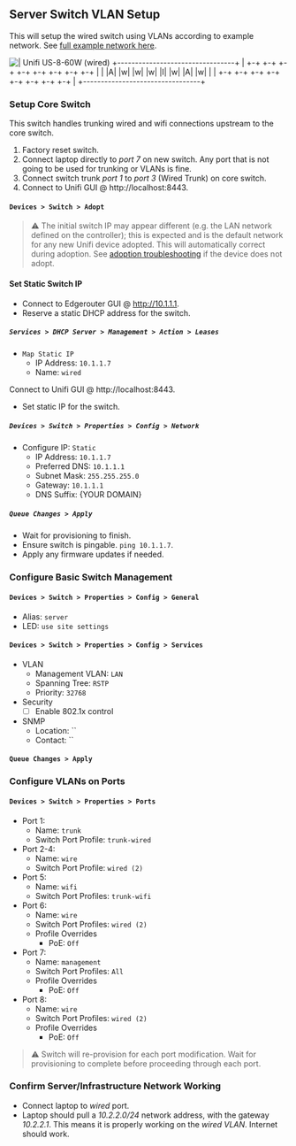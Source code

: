 Server Switch VLAN Setup
------------------------
This will setup the wired switch using VLANs according to example network. See
[full example network here][so].

![
   |    Unifi US-8-60W (wired)
+---------------------------------+
| +-+ +-+ +-+ +-+ +-+ +-+ +-+ +-+ |
| |A| |w| |w| |w| |I| |w| |A| |w| |
| +-+ +-+ +-+ +-+ +-+ +-+ +-+ +-+ |
+---------------------------------+
](wired-switch.png)

### Setup Core Switch
This switch handles trunking wired and wifi connections upstream to the core
switch.

1. Factory reset switch.
1. Connect laptop directly to _port 7_ on new switch. Any port that is not going
   to be used for trunking or VLANs is fine.
1. Connect switch trunk _port 1_ to _port 3_ (Wired Trunk) on core switch.
1. Connect to Unifi GUI @ http://localhost:8443.

#### `Devices > Switch > Adopt`
> :warning:
> The initial switch IP may appear different (e.g. the LAN network defined on
> the controller); this is expected and is the default network for any new
> Unifi device adopted. This will automatically correct during adoption. See
> [adoption troubleshooting][xc] if the device does not adopt.

#### Set Static Switch IP
* Connect to Edgerouter GUI @ http://10.1.1.1.
* Reserve a static DHCP address for the switch.

##### `Services > DHCP Server > Management > Action > Leases`
* `Map Static IP`
  * IP Address: `10.1.1.7`
  * Name: `wired`

Connect to Unifi GUI @ http://localhost:8443.
* Set static IP for the switch.

##### `Devices > Switch > Properties > Config > Network`
* Configure IP: `Static`
  * IP Address: `10.1.1.7`
  * Preferred DNS: `10.1.1.1`
  * Subnet Mask: `255.255.255.0`
  * Gateway: `10.1.1.1`
  * DNS Suffix: {YOUR DOMAIN}

##### `Queue Changes > Apply`
* Wait for provisioning to finish.
* Ensure switch is pingable. `ping 10.1.1.7`.
* Apply any firmware updates if needed.

### Configure Basic Switch Management

#### `Devices > Switch > Properties > Config > General`
* Alias: `server`
* LED: `use site settings`

#### `Devices > Switch > Properties > Config > Services`
* VLAN
  * Management VLAN: `LAN`
  * Spanning Tree: `RSTP`
  * Priority: `32768`
* Security
  - [ ] Enable 802.1x control
* SNMP
  * Location: ``
  * Contact: ``

#### `Queue Changes > Apply`

### Configure VLANs on Ports

#### `Devices > Switch > Properties > Ports`
* Port 1:
  * Name: `trunk`
  * Switch Port Profile: `trunk-wired`
* Port 2-4:
  * Name: `wire`
  * Switch Port Profile: `wired (2)`
* Port 5:
  * Name: `wifi`
  * Switch Port Profiles: `trunk-wifi`
* Port 6:
  * Name: `wire`
  * Switch Port Profiles: `wired (2)`
  * Profile Overrides
    * PoE: `Off`
* Port 7:
  * Name: `management`
  * Switch Port Profiles: `All`
  * Profile Overrides
    * PoE: `Off`
* Port 8:
  * Name: `wire`
  * Switch Port Profiles: `wired (2)`
  * Profile Overrides
    * PoE: `Off`

> :warning:
> Switch will re-provision for each port modification. Wait for provisioning
> to complete before proceeding through each port.

### Confirm Server/Infrastructure Network Working
* Connect laptop to _wired_ port.
* Laptop should pull a _10.2.2.0/24_ network address, with the gateway
  _10.2.2.1_. This means it is properly working on the _wired VLAN_. Internet
  should work.

[so]: README.md
[xc]: README.md#unifi-device-troubleshooting

[refiJ]: https://community.ubnt.com/t5/UniFi-Routing-Switching/Setting-Management-VLAN-for-Switches/td-p/2279619